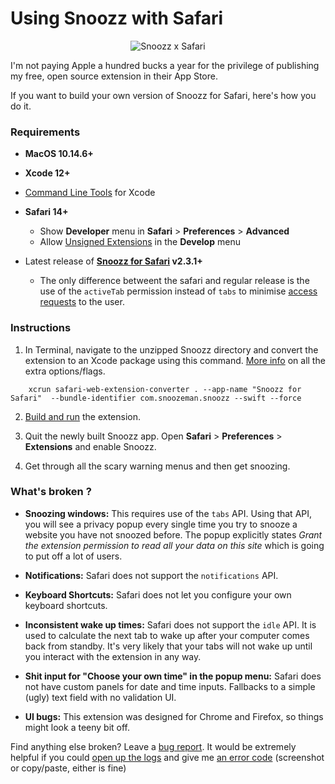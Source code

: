 # Using Snoozz with Safari

<div align="center">
	<img src="https://i.imgur.com/wzYR5gz.png" alt="Snoozz x Safari">
</div>

I'm not paying Apple a hundred bucks a year for the privilege of publishing my free, open source extension in their App Store.

If you want to build your own version of Snoozz for Safari, here's how you do it.

### Requirements
- **MacOS 10.14.6+**
- **Xcode 12+**
- [Command Line Tools]((https://developer.apple.com/download/more/)) for Xcode
- **Safari 14+**
	- Show **Developer** menu in **Safari** > **Preferences** > **Advanced**
	- Allow [Unsigned Extensions](https://i.imgur.com/4l1piHd.png) in the **Develop** menu</details>


- Latest release of **[Snoozz for Safari](https://github.com/rohanb10/snoozz-tab-snoozing/releases/latest) v2.3.1+**
	- The only difference betweent the safari and regular release is the use of the `activeTab` permission instead of `tabs` to minimise [access requests](https://developer.apple.com/documentation/safariservices/safari_web_extensions/managing_safari_web_extension_permissions) to the user.


### Instructions

1. In Terminal, navigate to the unzipped Snoozz directory and convert the extension to an Xcode package using this command. [More info](https://developer.apple.com/documentation/safariservices/safari_web_extensions/converting_a_web_extension_for_safari) on all the extra options/flags.
```
	xcrun safari-web-extension-converter . --app-name "Snoozz for Safari"  --bundle-identifier com.snoozeman.snoozz --swift --force
```

2. [Build and run](https://developer.apple.com/documentation/safariservices/safari_app_extensions/building_a_safari_app_extension#2957926) the extension.

3. Quit the newly built Snoozz app. Open **Safari** > **Preferences** > **Extensions** and enable Snoozz.

4. Get through all the scary warning menus and then get snoozing.

### What's broken ?
- **Snoozing windows:**
	This requires use of the `tabs` API. Using that API, you will see a privacy popup every single time you try to snooze a website you have not snoozed before. The popup explicitly states *Grant the extension permission to read all your data on this site* which is going to put off a lot of users.

- **Notifications:**
	Safari does not support the `notifications` API.
- **Keyboard Shortcuts:**
	Safari does not let you configure your own keyboard shortcuts.
- **Inconsistent wake up times:**
	Safari does not support the `idle` API. It is used to calculate the next tab to wake up after your computer comes back from standby. It's very likely that your tabs will not wake up until you interact with the extension in any way.
- **Shit input for "Choose your own time" in the popup menu:**
	Safari does not have custom panels for date and time inputs. Fallbacks to a simple (ugly) text field with no validation UI.
- **UI bugs:**
	This extension was designed for Chrome and Firefox, so things might look a teeny bit off.
    
Find anything else broken? Leave a [bug report](https://github.com/rohanb10/snoozz-tab-snoozing/issues/new/choose). It would be extremely helpful if you could [open up the logs](https://i.imgur.com/9xYn5Ll.png) and give me [an error code](https://i.imgur.com/B6YJjJD.png) (screenshot or copy/paste, either is fine)
